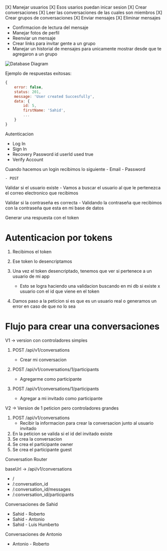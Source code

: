 

[X] Manejar usuarios
[X] Esos usarios puedan inicar sesion 
[X] Crear conversaciones
[X] Leer las conversaciones de las cuales son miembros
[X] Crear grupos de conversaciones 
[X] Enviar mensajes 
[X] Eliminar mensajes 

- Confirmacion de lectura del mensaje 
- Manejar fotos de perfil 
- Reenviar un mensaje 
- Crear links para invitar gente a un grupo
- Manejar un historial de mensajes para unicamente mostrar desde que te agregaron a un grupo

![Database Diagram](https://i.imgur.com/IHhtWv2.png)


Ejemplo de respuestas exitosas: 

```JavaScript
{
    error: false,
    status: 201,
    message: 'User created Succesfully',
    data: {
        id: 5,
        firstName: 'Sahid',
        ...
    }
}
```
Autenticacion
- Log In
- Sign In
- Recovery Password 
id
userId
used true
- Verify Account 

Cuando hacemos un login recibimos lo siguiente
    - Email
    - Password

    - POST 

Validar si el usuario existe
    - Vamos a buscar el usuario al que le pertenezca el correo electronico que recibimos

Validar si la contraseña es correcta
    - Validando la contraseña que recibimos con la contraseña que esta en mi base de datos

Generar una respuesta con el token

# Autenticacion por tokens

1. Recibimos el token

2. Ese token lo desencriptamos

3. Una vez el token desencriptado, tenemos que ver si pertenece a un usuario de mi app
    - Esto se logra haciendo una validacion buscando en mi db si existe x usuario con el id que viene en el token

4. Damos paso a la peticion si es que es un usuario real o generamos un error en caso de que no lo sea

# Flujo para crear una conversaciones

V1 -> version con controladores simples
1. POST /api/v1/conversations 
    - Crear mi conversacion 

2. POST /api/v1/conversations/1/participants
    - Agregarme como participante

3. POST /api/v1/conversations/1/participants
    - Agregar a mi invitado como participante

V2 -> Version de 1 peticion pero controladores grandes

1. POST /api/v1/conversations
    - Recibir la informacion para crear la conversacion junto al usuario invitado
2. En la peticion se valida si el id del invitado existe
3. Se crea la conversacion
4. Se crea el participante owner
5. Se crea el participante guest


Conversation Router 

baseUrl -> /api/v1/conversations

- /
- /:conversation_id
- /:conversation_id/messages
- /:conversation_id/participants

Conversaciones de Sahid

- Sahid - Roberto
- Sahid - Antonio
- Sahid - Luis Humberto 

Conversaciones de Antonio 

- Antonio - Roberto

